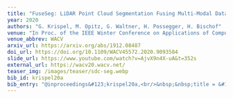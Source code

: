 ```yaml
---
title: "FuseSeg: LiDAR Point Cloud Segmentation Fusing Multi-Modal Data"
year: 2020
authors: "G. Krispel, M. Opitz, G. Waltner, H. Possegger, H. Bischof"
venue: "In Proc. of the IEEE Winter Conference on Applications of Computer Vision"
venue_abbrev: WACV
arxiv_url: https://arxiv.org/abs/1912.08487
doi_url: https://doi.org/10.1109/WACV45572.2020.9093584
slide_url: https://www.youtube.com/watch?v=AjvX9n4X-uA&t=352s
external_url: https://wacv20.wacv.net/
teaser_img: /images/teaser/sdc-seg.webp
bib_id: krispel20a
bib_entry: "@inproceedings&#123;krispel20a,<br/>&nbsp;&nbsp;title = &#123;&#123;FuseSeg: LiDAR Point Cloud Segmentation Fusing Multi-Modal Data&#125;&#125;,<br/>&nbsp;&nbsp;author = &#123;Krispel, Georg and Opitz, Michael and Waltner, Georg and Possegger, Horst and Bischof, Horst&#125;,<br/>&nbsp;&nbsp;booktitle = &#123;Proc. of the IEEE Winter Conference on Applications of Computer Vision (WACV)&#125;,<br/>&nbsp;&nbsp;year = &#123;2020&#125;<br/>&#125;"
---
```

